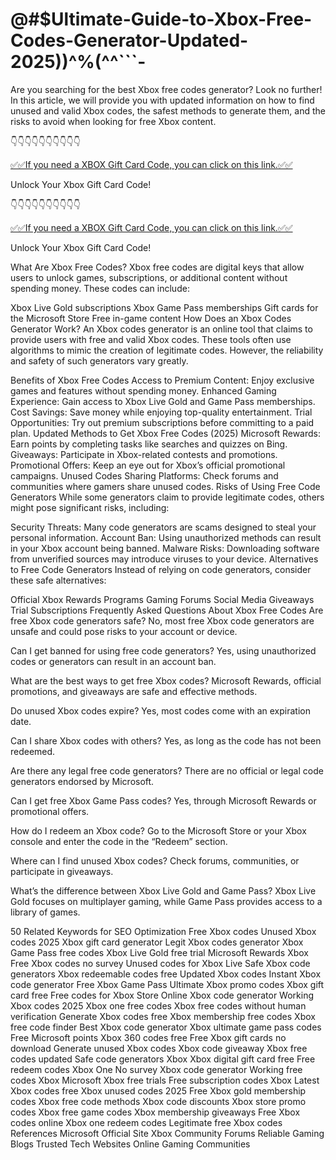 # @#$Ultimate-Guide-to-Xbox-Free-Codes-Generator-Updated-2025))^%(^^```-

Are you searching for the best Xbox free codes generator? Look no further! In this article, we will provide you with updated information on how to find unused and valid Xbox codes, the safest methods to generate them, and the risks to avoid when looking for free Xbox content.

👇👇👇👇👇👇👇👇👇👇

[✅✅If you need a XBOX Gift Card Code, you can click on this link.✅✅](https://topoffersgetnow.com/adblu564914406/)

Unlock Your Xbox Gift Card Code!

👇👇👇👇👇👇👇👇👇👇

[✅✅If you need a XBOX Gift Card Code, you can click on this link.✅✅](https://topoffersgetnow.com/adblu564914406/)

Unlock Your Xbox Gift Card Code!

What Are Xbox Free Codes?
Xbox free codes are digital keys that allow users to unlock games, subscriptions, or additional content without spending money. These codes can include:

Xbox Live Gold subscriptions
Xbox Game Pass memberships
Gift cards for the Microsoft Store
Free in-game content
How Does an Xbox Codes Generator Work?
An Xbox codes generator is an online tool that claims to provide users with free and valid Xbox codes. These tools often use algorithms to mimic the creation of legitimate codes. However, the reliability and safety of such generators vary greatly.

Benefits of Xbox Free Codes
Access to Premium Content: Enjoy exclusive games and features without spending money.
Enhanced Gaming Experience: Gain access to Xbox Live Gold and Game Pass memberships.
Cost Savings: Save money while enjoying top-quality entertainment.
Trial Opportunities: Try out premium subscriptions before committing to a paid plan.
Updated Methods to Get Xbox Free Codes (2025)
Microsoft Rewards: Earn points by completing tasks like searches and quizzes on Bing.
Giveaways: Participate in Xbox-related contests and promotions.
Promotional Offers: Keep an eye out for Xbox’s official promotional campaigns.
Unused Codes Sharing Platforms: Check forums and communities where gamers share unused codes.
Risks of Using Free Code Generators
While some generators claim to provide legitimate codes, others might pose significant risks, including:

Security Threats: Many code generators are scams designed to steal your personal information.
Account Ban: Using unauthorized methods can result in your Xbox account being banned.
Malware Risks: Downloading software from unverified sources may introduce viruses to your device.
Alternatives to Free Code Generators
Instead of relying on code generators, consider these safe alternatives:

Official Xbox Rewards Programs
Gaming Forums
Social Media Giveaways
Trial Subscriptions
Frequently Asked Questions About Xbox Free Codes
Are free Xbox code generators safe? No, most free Xbox code generators are unsafe and could pose risks to your account or device.

Can I get banned for using free code generators? Yes, using unauthorized codes or generators can result in an account ban.

What are the best ways to get free Xbox codes? Microsoft Rewards, official promotions, and giveaways are safe and effective methods.

Do unused Xbox codes expire? Yes, most codes come with an expiration date.

Can I share Xbox codes with others? Yes, as long as the code has not been redeemed.

Are there any legal free code generators? There are no official or legal code generators endorsed by Microsoft.

Can I get free Xbox Game Pass codes? Yes, through Microsoft Rewards or promotional offers.

How do I redeem an Xbox code? Go to the Microsoft Store or your Xbox console and enter the code in the “Redeem” section.

Where can I find unused Xbox codes? Check forums, communities, or participate in giveaways.

What’s the difference between Xbox Live Gold and Game Pass? Xbox Live Gold focuses on multiplayer gaming, while Game Pass provides access to a library of games.

50 Related Keywords for SEO Optimization
Free Xbox codes
Unused Xbox codes 2025
Xbox gift card generator
Legit Xbox codes generator
Xbox Game Pass free codes
Xbox Live Gold free trial
Microsoft Rewards Xbox
Free Xbox codes no survey
Unused codes for Xbox Live
Safe Xbox code generators
Xbox redeemable codes free
Updated Xbox codes
Instant Xbox code generator
Free Xbox Game Pass Ultimate
Xbox promo codes
Xbox gift card free
Free codes for Xbox Store
Online Xbox code generator
Working Xbox codes 2025
Xbox one free codes
Xbox free codes without human verification
Generate Xbox codes free
Xbox membership free codes
Xbox free code finder
Best Xbox code generator
Xbox ultimate game pass codes
Free Microsoft points
Xbox 360 codes free
Free Xbox gift cards no download
Generate unused Xbox codes
Xbox code giveaway
Xbox free codes updated
Safe code generators Xbox
Xbox digital gift card free
Free redeem codes Xbox One
No survey Xbox code generator
Working free codes Xbox
Microsoft Xbox free trials
Free subscription codes Xbox
Latest Xbox codes free
Xbox unused codes 2025
Free Xbox gold membership codes
Xbox free code methods
Xbox code discounts
Xbox store promo codes
Xbox free game codes
Xbox membership giveaways
Free Xbox codes online
Xbox one redeem codes
Legitimate free Xbox codes
References
Microsoft Official Site
Xbox Community Forums
Reliable Gaming Blogs
Trusted Tech Websites
Online Gaming Communities
